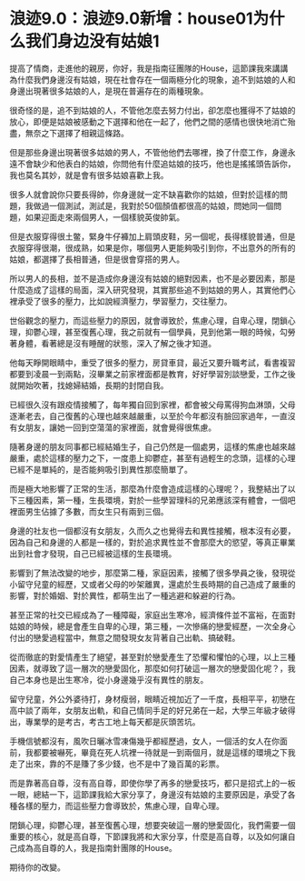 # 浪迹9.0：浪迹9.0新增：house01为什么我们身边没有姑娘1

提高了情商，走進他的親房，你好，我是指南征團隊的House，這節課我來講講為什麼我們身邊沒有姑娘，現在社會存在一個兩極分化的現象，追不到姑娘的人和身邊出現著很多姑娘的人，是現在普遍存在的兩種現象。

很奇怪的是，追不到姑娘的人，不管他怎麼去努力付出，卻怎麼也獲得不了姑娘的放心，即便是姑娘被感動之下選擇和他在一起了，他們之間的感情也很快地消亡殆盡，無奈之下選擇了相親這條路。

但是那些身邊出現著很多姑娘的男人，不管他他們去哪裡，換了什麼工作，身邊永遠不會缺少和他表白的姑娘，你問他有什麼追姑娘的技巧，他也是搖搖頭告訴你，我也莫名其妙，就是會有很多姑娘喜歡上我。

很多人就會說你只要長得帥，你身邊就一定不缺喜歡你的姑娘，但對於這樣的問題，我做過一個測試，測試是，我對於50個顏值都很高的姑娘，問她同一個問題，如果迎面走來兩個男人，一個樣貌英俊帥氣。

但是衣服穿得很土鳖，緊身牛仔褲加上肩頭皮鞋，另一個呢，長得樣貌普通，但是衣服穿得很潮，很成熟，如果是你，哪個男人更能夠吸引到你，不出意外的所有的姑娘，都選擇了長相普通，但是很會穿搭的男人。

所以男人的長相，並不是造成你身邊沒有姑娘的絕對因素，也不是必要因素，那是什麼造成了這樣的局面，深入研究發現，其實那些追不到姑娘的男人，其實他們心裡承受了很多的壓力，比如說經濟壓力，學習壓力，交往壓力。

世俗觀念的壓力，而這些壓力的原因，就會導致於，焦慮心理，自卑心理，閉鎖心理，抑鬱心理，甚至復舊心理，我之前就有一個學員，見到他第一眼的時候，勾勞著身體，看著總是沒有睡醒的狀態，深入了解之後才知道。

他每天睜開眼睛中，重受了很多的壓力，房貸車貸，最近又要升職考試，看書複習都要到凌晨一到兩點，沒畢業之前家裡面都是教育，好好學習別談戀愛，工作之後就開始吹著，找媳婦結婚，長期的封閉自我。

已經很久沒有跟疫情接觸了，每年獨自回到家裡，都會被父母罵得狗血淋頭，父母逐漸老去，自己復舊的心理也越來越嚴重，以至於今年都沒有臉回家過年，一直沒有女朋友，讓她一回到空蕩蕩的家裡面，就會覺得很焦慮。

隨著身邊的朋友同事都已經結婚生子，自己仍然是一個處男，這樣的焦慮也越來越嚴重，處於這樣的壓力之下，一度患上抑鬱症，甚至有過輕生的念頭，這樣的心理已經不是單純的，是否能夠吸引到異性那麼簡單了。

而是極大地影響了正常的生活，那麼為什麼會造成這樣的心理呢？，我整結出了以下三種因素，第一種，生長環境，對於一些學習理科的兄弟應該深有體會，一個吧裡面男生佔據了多數，而女生只有兩到三個。

身邊的社友也一個都沒有女朋友，久而久之也覺得去和異性接觸，根本沒有必要，因為自己和身邊的人都是一樣的，對於追求異性並不會那麼大的慾望，等真正畢業出到社會才發現，自己已經被這樣的生長環境。

影響到了無法改變的地步，那麼第二種，家庭因素，接觸了很多學員之後，發現從小留守兒童的經歷，又或者父母的吵架離異，還處於生長時期的自己造成了嚴重的影響，對於婚姻、對於異性，都萌生出了一種逃避和躲避的行為。

甚至正常的社交已經成為了一種障礙，家庭出生寒冷，經濟條件並不富裕，在面對姑娘的時候，總是會產生自卑的心理，第三種，一次慘痛的戀愛經歷，一次全身心付出的戀愛過程當中，無意之間發現女友背著自己出軌、搞破鞋。

從而徹底的對愛情產生了絕望，甚至對於戀愛產生了恐懼和懼怕的心理，以上三種因素，就導致了這一層次的戀愛固化，那麼如何打破這一層次的戀愛固化呢？，我自己本身也是出生寒冷，從小身邊幾乎沒有異性的朋友。

留守兒童，外公外婆待打，身材瘦弱，眼睛近視加近了一千度，長相平平，初戀在高中談了兩年，女朋友出軌，和自己情同手足的好兄弟在一起，大學三年級才破得出，專業學的是考古，考古工地上每天都是灰頭苦坑。

手機信號都沒有，風吹日曬冰雪凍傷幾乎都經歷過，女人，一個活的女人在你面前，我都要被嚇死，畢竟在死人坑裡一待就是一到兩個月，就是這樣的環境之下我走了出來，靠的不是賺了多少錢，也不是中了幾百萬的彩票。

而是靠著高自尊，沒有高自尊，即使你學了再多的戀愛技巧，都只是招式上的一板一眼，總結一下，這節課我給大家分享了，身邊沒有姑娘的主要原因是，承受了各種各樣的壓力，而這些壓力會導致於，焦慮心理，自卑心理。

閉鎖心理，抑鬱心理，甚至復舊心理，想要突破這一層的戀愛固化，我們需要一個重要的核心，就是高自尊，下節課我將和大家分享，什麼是高自尊，以及如何讓自己成為高自尊的人，我是指南針團隊的House。

期待你的改變。
